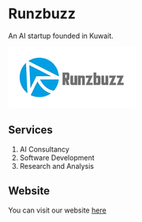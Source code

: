 # Runzbuzz
An AI startup founded in Kuwait.

![Logo](./logo.png "Runzbuzz Logo")


## Services
1. AI Consultancy
2. Software Development
3. Research and Analysis

## Website
You can visit our website [here](https://www.runzbuzz.com)
